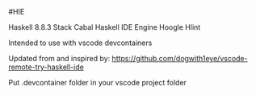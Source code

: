 #HIE

Haskell 8.8.3
Stack
Cabal
Haskell IDE Engine
Hoogle
Hlint

Intended to use with vscode devcontainers

Updated from and inspired by: https://github.com/dogwith1eye/vscode-remote-try-haskell-ide

Put .devcontainer folder in your vscode project folder